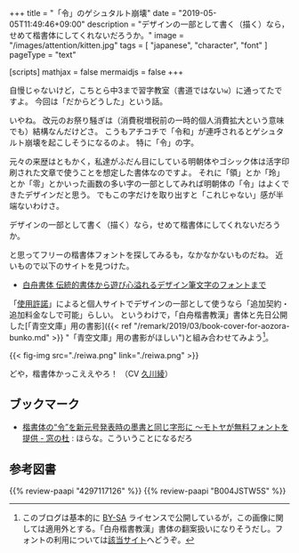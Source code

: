 +++
title = "「令」のゲシュタルト崩壊"
date =  "2019-05-05T11:49:46+09:00"
description = "デザインの一部として書く（描く）なら，せめて楷書体にしてくれないだろうか。"
image = "/images/attention/kitten.jpg"
tags = [ "japanese", "character", "font" ]
pageType = "text"

[scripts]
  mathjax = false
  mermaidjs = false
+++

自慢じゃないけど，こちとら中3まで習字教室（書道ではない`w`）に通ってたですよ。
今回は「だからどうした」という話。

いやね。
改元のお祭り騒ぎは（消費税増税前の一時的個人消費拡大という意味でも）結構なんだけどさ。
こうもアチコチで「令和」が連呼されるとゲシュタルト崩壊を起こしそうになるのよ。
特に「令」の字。

元々の来歴はともかく，私達がふだん目にしている明朝体やゴシック体は活字印刷された文章で使うことを想定した書体なのですよ。
それに「領」とか「玲」とか「零」とかいった画数の多い字の一部としてみれば明朝体の「令」はよくできたデザインだと思う。
でもこの字だけを取り出すと「これじゃない」感が半端ないわけさ。

デザインの一部として書く（描く）なら，せめて楷書体にしてくれないだろうか。

と思ってフリーの楷書体フォントを探してみるも，なかなかないものだね。
近いもので以下のサイトを見つけた。

- [白舟書体 伝統的書体から遊び心溢れるデザイン筆文字のフォントまで](http://www.hakusyu.com/)

「[使用許諾](http://www.hakusyu.com/licensing.htm)」によると個人サイトでデザインの一部として使うなら「追加契約・追加料金なしで可能」らしい。
というわけで，「白舟楷書教漢」書体と先日公開した[「青空文庫」用の書影]({{< ref "/remark/2019/03/book-cover-for-aozora-bunko.md" >}} "「青空文庫」用の書影がほしい")と組み合わせてみよう[^c1]。

[^c1]: このブログは基本的に [BY-SA](https://creativecommons.org/licenses/by-sa/4.0/ "Creative Commons — Attribution-ShareAlike 4.0 International — CC BY-SA 4.0") ライセンスで公開しているが，この画像に関しては適用外とする。「白舟楷書教漢」書体の翻案扱いになりそうだし。フォントの利用については[該当サイト](http://www.hakusyu.com/ "白舟書体 伝統的書体から遊び心溢れるデザイン筆文字のフォントまで")へどうぞ。

{{< fig-img src="./reiwa.png" link="./reiwa.png" >}}

どや，楷書体かっこええやろ！ （CV [久川綾](https://www.aoni.co.jp/search/hisakawa-aya.html)）

## ブックマーク

- [楷書体の“令”を新元号発表時の墨書と同じ字形に ～モトヤが無料フォントを提供 - 窓の杜](https://forest.watch.impress.co.jp/docs/news/1184390.html) : ほらな。こういうことになるだろ

## 参考図書

{{% review-paapi "4297117126" %}} <!-- LaTeX2ε美文書作成入門 -->
{{% review-paapi "B004JSTW5S" %}} <!-- カードキャプターさくら 1期+2期+3期 コンプリート DVD-BOX -->
